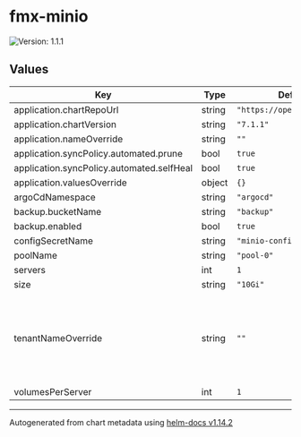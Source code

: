 # fmx-minio

![Version: 1.1.1](https://img.shields.io/badge/Version-1.1.1-informational?style=flat-square)

## Values

| Key | Type | Default | Description |
|-----|------|---------|-------------|
| application.chartRepoUrl | string | `"https://operator.min.io"` |  |
| application.chartVersion | string | `"7.1.1"` |  |
| application.nameOverride | string | `""` |  |
| application.syncPolicy.automated.prune | bool | `true` |  |
| application.syncPolicy.automated.selfHeal | bool | `true` |  |
| application.valuesOverride | object | `{}` |  |
| argoCdNamespace | string | `"argocd"` |  |
| backup.bucketName | string | `"backup"` |  |
| backup.enabled | bool | `true` |  |
| configSecretName | string | `"minio-config"` |  |
| poolName | string | `"pool-0"` |  |
| servers | int | `1` |  |
| size | string | `"10Gi"` |  |
| tenantNameOverride | string | `""` | The name for the MinIO tenant. Defaults to the release's name. |
| volumesPerServer | int | `1` |  |

----------------------------------------------
Autogenerated from chart metadata using [helm-docs v1.14.2](https://github.com/norwoodj/helm-docs/releases/v1.14.2)
